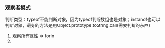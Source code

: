 ### 观察者模式

判断类型：typeof不能判断对象，因为typeof判断数组也是对象；instanof也可以判断对象，最好的方法是用Object.prototype.toString.call(需要判断的东西)

1. 观察所有属性 => forin
2. 